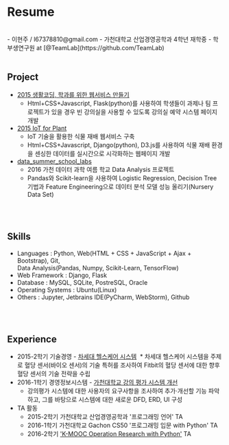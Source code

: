 # Resume
<br />
- 이현주 / l67378810@gmail.com
- 가천대학교 산업경영공학과 4학년 재학중
- 학부생연구원 at [@TeamLab](https://github.com/TeamLab)
<br />
<br />

## Project
- [2015 생활코딩, 학과를 위한 웹서비스 만들기](https://github.com/hyoenju/final_dacapo "final_dacapo")
  * Html+CSS+Javascript, Flask(python)를 사용하여 학생들이 과제나 팀 프로젝트가 있을 경우 빈 강의실을 사용할 수 있도록 강의실 예약 시스템 페이지 개발
- [2015 IoT for Plant](https://github.com/hyoenju/ginseng)
  * IoT 기술을 활용한 식물 재배 웹서비스 구축
  * Html+CSS+Javascript, Django(python), D3.js를 사용하여 식물 재배 환경을 센싱한 데이터를 실시간으로 시각화하는 웹페이지 개발
- [data_summer_school_labs](https://github.com/hyoenju/data_summer_school_labs/blob/master/team/team_C/upgrade_percentage.ipynb)
  * 2016 가천 데이터 과학 여름 학교 Data Analysis 프로젝트
  * Pandas와 Scikit-learn을 사용하여 Logistic Regression, Decision Tree 기법과 Feature Engineering으로 데이터 분석 모델 성능 올리기(Nursery Data Set)
<br />
<br />

## Skills
* Languages : Python, Web(HTML +  CSS + JavaScript + Ajax + Bootstrap), Git, <br /> Data Analysis(Pandas, Numpy, Scikit-Learn, TensorFlow)
* Web Framework : Django, Flask
* Database : MySQL, SQLite, PostreSQL, Oracle
* Operating Systems : Ubuntu(Linux)
* Others : Jupyter, Jetbrains IDE(PyCharm, WebStorm), Github
<br />
<br />

## Experience
- 2015-2학기 기술경영 - [차세대 헬스케어 시스템](https://www.slideshare.net/secret/e7HM802aP8nkaX)
  * 차세대 헬스케어 시스템을 주제로 혈당 센서(바이오 센서)의 기술 특허를 조사하여 Fitbit의 혈당 센서에 대한 향후 혈당 센서의 기술 전략을 수립
- 2016-1학기 경영정보시스템 - [가천대학교 강의 평가 시스템 개선](https://www.slideshare.net/secret/f6nsA2246Wtbpx)
  * 강의평가 시스템에 대한 사용자의 요구사항을 조사하여 추가·개선할 기능 파악하고, 그를 바탕으로 시스템에 대한 새로운 DFD, ERD, UI 구성
- TA 활동
  * 2015-2학기 가천대학교 산업경영공학과 '프로그래밍 언어' TA
  * 2016-1학기 가천대학교 Gachon CS50 '프로그래밍 입문 with Python' TA
  * 2016-2학기  ['K-MOOC Operation Research with Python'](https://github.com/TeamLab/Gachon_CS50_OR_KMOOC) TA
<br />
<br />
